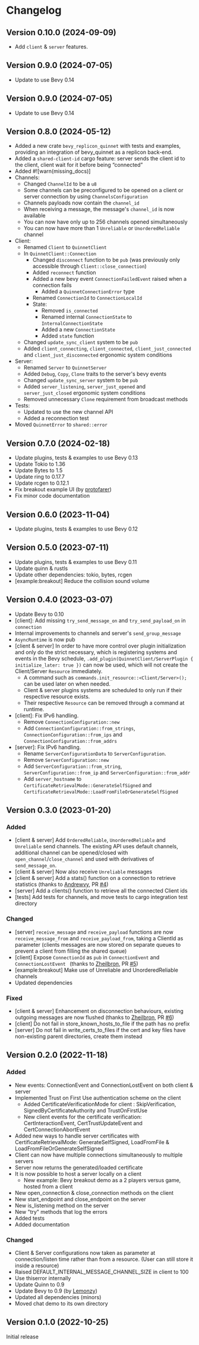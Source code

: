 # Changelog

## Version 0.10.0 (2024-09-09)

- Add `client` & `server` features.

## Version 0.9.0 (2024-07-05)

- Update to use Bevy 0.14

## Version 0.9.0 (2024-07-05)

- Update to use Bevy 0.14

## Version 0.8.0 (2024-05-12)

- Added a new crate `bevy_replicon_quinnet` with tests and examples, providing an integration of bevy_quinnet as a replicon back-end.
- Added a `shared-client-id` cargo feature: server sends the client id to the client, client wait for it before being “connected”
- Added #![warn(missing_docs)]
- Channels:
  - Changed `ChannelId` to be a `u8`
  - Some channels can be preconfigured to be opened on a client or server connection by using `ChannelsConfiguration`
  - Channels payloads now contain the `channel_id`
  - When receiving a message, the message's `channel_id` is now available
  - You can now have only up to 256 channels opened simultaneously
  - You can now have more than 1 `Unreliable` or `UnorderedReliable` channel
- Client:
  - Renamed `Client` to `QuinnetClient`
  - In `QuinnetClient::Connection`
    - Changed `disconnect` function to be `pub` (was previously only accessible through `Client::close_connection`)
    - Added `reconnect` function
    - Added a new bevy event `ConnectionFailedEvent` raised when a connection fails
      - Added a `QuinnetConnectionError` type
    - Renamed `ConnectionId` to `ConnectionLocalId`
    - State:
      - Removed `is_connected`
      - Renamed internal `ConnectionState` to `InternalConnectionState`
      - Added a new `ConnectionState`
      - Added `state` function
  - Changed `update_sync_client` system to be `pub`
  - Added `client_connecting`, `client_connected`, `client_just_connected` and `client_just_disconnected` ergonomic system conditions
- Server:
  - Renamed `Server` to `QuinnetServer`
  - Added `Debug`, `Copy`, `Clone` traits to the server's bevy events
  - Changed `update_sync_server` system to be `pub`
  - Added `server_listening`, `server_just_opened` and `server_just_closed` ergonomic system conditions
  - Removed unnecessary `Clone` requirement from broadcast methods
- Tests:
  - Updated to use the new channel API
  - Added a reconnection test
- Moved `QuinnetError` to `shared::error`

## Version 0.7.0 (2024-02-18)

- Update plugins, tests & examples to use Bevy 0.13
- Update Tokio to 1.36
- Update Bytes to 1.5
- Update ring to 0.17.7
- Update rcgen to 0.12.1
- Fix breakout example UI (by [protofarer](https://github.com/protofarer))
- Fix minor code documentation

## Version 0.6.0 (2023-11-04)

- Update plugins, tests & examples to use Bevy 0.12

## Version 0.5.0 (2023-07-11)

- Update plugins, tests & examples to use Bevy 0.11
- Update quinn & rustls
- Update other dependencies: tokio, bytes, rcgen
- [example:breakout] Reduce the collision sound volume

## Version 0.4.0 (2023-03-07)

- Update Bevy to 0.10
- [client]: Add missing `try_send_message_on` and `try_send_payload_on` in `connection`
- Internal improvements to channels and server's `send_group_message`
- `AsyncRuntime` is now pub
- [client & server] In order to have more control over plugin initialization and only do the strict necessary, which is registering systems and events in the Bevy schedule, `.add_plugin(QuinnetClient/ServerPlugin { initialize_later: true })` can now be used, which will not create the Client/Server `Resource` immediately.
  - A command such as `commands.init_resource::<Client/Server>();` can be used later on when needed.
  - Client & server plugins systems are scheduled to only run if their respective resource exists.
  - Their respective `Resource` can be removed through a command at runtime.
- [client]: Fix IPv6 handling.
  - Remove `ConnectionConfiguration::new`
  - Add `ConnectionConfiguration::from_strings`, `ConnectionConfiguration::from_ips` and `ConnectionConfiguration::from_addrs`
- [server]: Fix IPv6 handling.
  - Rename `ServerConfigurationData` to `ServerConfiguration`.
  - Remove `ServerConfiguration::new`
  - Add `ServerConfiguration::from_string`, `ServerConfiguration::from_ip` and `ServerConfiguration::from_addr`
  - Add `server_hostname` to `CertificateRetrievalMode::GenerateSelfSigned` and `CertificateRetrievalMode::LoadFromFileOrGenerateSelfSigned`

## Version 0.3.0 (2023-01-20)

### Added

- [client & server] Add `OrderedReliable`, `UnorderedReliable` and `Unreliable` send channels. The existing API uses default channels, additional channel can be opened/closed with `open_channel`/`close_channel` and used with derivatives of `send_message_on`.
- [client & server] Now also receive `Unreliable` messages
- [client & server] Add a stats() function on a connection to retrieve statistics (thanks to [Andrewvy](https://github.com/andrewvy), PR [#4](https://github.com/Henauxg/bevy_quinnet/pull/4))
- [server] Add a clients() function to retrieve all the connected Client ids
- [tests] Add tests for channels, and move tests to cargo integration test directory

### Changed

- [server] `receive_message` and `receive_payload` functions are now `receive_message_from` and `receive_payload_from`, taking a ClientId as parameter (clients messages are now stored on separate queues to prevent a client from filling the shared queue)
- [client] Expose `ConnectionId` as `pub` in `ConnectionEvent` and `ConnectionLostEvent ` (thanks to [Zheilbron](https://github.com/zheilbron), PR [#5](https://github.com/Henauxg/bevy_quinnet/pull/5))
- [example:breakout] Make use of Unreliable and UnorderedReliable channels
- Updated dependencies

### Fixed
- [client & server] Enhancement on disconnection behaviours, existing outgoing messages are now flushed (thanks to [Zheilbron](https://github.com/zheilbron), PR [#6](https://github.com/Henauxg/bevy_quinnet/pull/6))
- [client] Do not fail in store_known_hosts_to_file if the path has no prefix
- [server] Do not fail in write_certs_to_files if the cert and key files have non-existing parent directories, create them instead

## Version 0.2.0 (2022-11-18)

### Added

- New events: ConnectionEvent and ConnectionLostEvent on both client & server
- Implemented Trust on First Use authentication scheme on the client
  - Added CertificateVerificationMode for client : SkipVerification, SignedByCertificateAuthority and TrustOnFirstUse
  - New client events for the certificate verification: CertInteractionEvent, CertTrustUpdateEvent and CertConnectionAbortEvent
- Added new ways to handle server certificates with CertificateRetrievalMode: GenerateSelfSigned, LoadFromFile & LoadFromFileOrGenerateSelfSigned
- Client can now have multiple connections simultaneously to multiple servers
- Server now returns the generated/loaded certificate
- It is now possible to host a server locally on a client
  - New example: Bevy breakout demo as a 2 players versus game, hosted from a client
- New open_connection & close_connection methods on the client
- New start_endpoint and close_endpoint on the server
- New is_listening method on the server
- New "try" methods that log the errors
- Added tests
- Added documentation

### Changed

- Client & Server configurations now taken as parameter at connection/listen time rather than from a resource. (User can still store it inside a resource)
- Raised DEFAULT_INTERNAL_MESSAGE_CHANNEL_SIZE in client to 100
- Use thiserror internally
- Update Quinn to 0.9
- Update Bevy to 0.9 (by [Lemonzy](https://github.com/Lemonzyy))
- Updated all dependencies (minors)
- Moved chat demo to its own directory

## Version 0.1.0 (2022-10-25)

Initial release